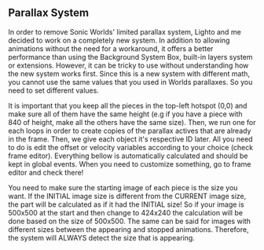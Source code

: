 ## Parallax System

In order to remove Sonic Worlds' limited parallax system, Lighto and me decided to work on a completely new system. In addition to allowing animations without the need for a workaround, it offers a better performance than using the Background System Box, built-in layers system or extensions. However, it can be tricky to use without understanding how the new system works first. Since this is a new system with different math, you cannot use the same values that you used in Worlds parallaxes. So you need to set different values.

It is important that you keep all the pieces in the top-left hotspot (0,0) and make sure all of them have the same height (e.g if you have a piece with 840 of height, make all the others have the same size). Then, we run one for each loops in order to create copies of the parallax actives that are already in the frame. Then, we give each object it's respective ID later. All you need to do is edit the offset or velocity variables according to your choice (check frame editor). Everything bellow is automatically calculated and should be kept in global events. When you need to customize something, go to frame editor and check there!

You need to make sure the starting image of each piece is the size you want. If the INITIAL image size is different from the CURRENT image size, the part will be calculated as if it had the INITIAL size! So if your image is 500x500 at the start and then change to 424x240 the calculation will be done based on the size of 500x500. The same can be said for images with different sizes between the appearing and stopped animations. Therefore, the system will ALWAYS detect the size that is appearing.
